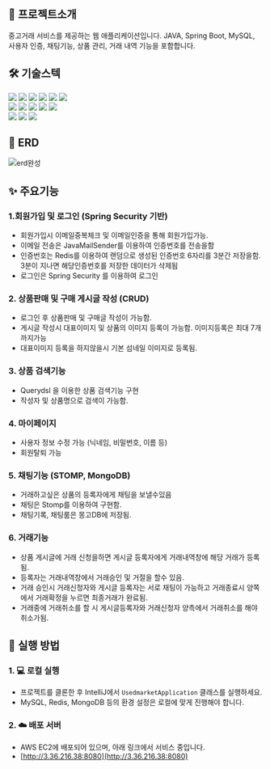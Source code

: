 ## 🛒 프로젝트소개
 중고거래 서비스를 제공하는 웹 애플리케이션입니다. JAVA, Spring Boot, MySQL, 사용자 인증, 채팅기능, 상품 관리, 거래 내역 기능을 포함합니다.

## 🛠️ 기술스텍

<div align=left>
<img src="https://img.shields.io/badge/java-007396?style=for-the-badge&logo=coffeescript&logoColor=white">
<img src="https://img.shields.io/badge/spring-6DB33F?style=for-the-badge&logo=spring&logoColor=white"> 
<img src="https://img.shields.io/badge/springboot-6DB33F?style=for-the-badge&logo=springboot&logoColor=white">
<img src="https://img.shields.io/badge/springsecurity-6DB33F?style=for-the-badge&logo=springsecurity&logoColor=white">
<img src="https://img.shields.io/badge/mysql-4479A1?style=for-the-badge&logo=mysql&logoColor=white"> 
<img src="https://img.shields.io/badge/mongoDB-47A248?style=for-the-badge&logo=MongoDB&logoColor=white">
 <br>
 <img src="https://img.shields.io/badge/thymeleaf-005F0F?style=for-the-badge&logo=thymeleaf&logoColor=white">
 <img src="https://img.shields.io/badge/html-E34F26?style=for-the-badge&logo=html5&logoColor=white"> 
 <img src="https://img.shields.io/badge/css-1572B6?style=for-the-badge&logo=css3&logoColor=white"> 
 <img src="https://img.shields.io/badge/javascript-F7DF1E?style=for-the-badge&logo=javascript&logoColor=black"> 
 <img src="https://img.shields.io/badge/jquery-0769AD?style=for-the-badge&logo=jquery&logoColor=white">
 <br>
 <img src="https://img.shields.io/badge/github-181717?style=for-the-badge&logo=github&logoColor=white">
 <img src="https://img.shields.io/badge/git-F05032?style=for-the-badge&logo=git&logoColor=white">
 <img src="https://img.shields.io/badge/AWS-232F3E?style=for-the-badge&logo=amazonwebservices&logoColor=white">
</div>

## 🧩 ERD
![erd완성](https://github.com/user-attachments/assets/d26394a9-4833-4220-a2f8-eb9cc6bb057a)

## ✨ 주요기능
### 1.회원가입 및 로그인 (Spring Security 기반)
 - 회원가입시 이메일중복체크 및 이메일인증을 통해 회원가입가능.
 - 이메일 전송은 JavaMailSender를 이용하여 인증번호를 전송을함
 - 인증번호는 Redis를 이용하여 랜덤으로 생성된 인증번호 6자리를 3분간 저장을함. 3분이 지나면 해당인증번호를 저장한 데이터가 삭제됨
 - 로그인은 Spring Security 를 이용하여 로그인

### 2. 상품판매 및 구매 게시글 작성 (CRUD)
 - 로그인 후 상품판매 및 구매글 작성이 가능함.
 - 게시글 작성시 대표이미지 및 상품의 이미지 등록이 가능함. 이미지등록은 최대 7개까지가능
 - 대표이미지 등록을 하지않을시 기본 섬네일 이미지로 등록됨.

### 3. 상품 검색기능 
 - Querydsl 을 이용한 상품 검색기능 구현
 - 작성자 및 상품명으로 검색이 가능함.

### 4. 마이페이지
 - 사용자 정보 수정 가능 (닉네임, 비밀번호, 이름 등)
 - 회원탈퇴 가능

### 5. 채팅기능 (STOMP, MongoDB)
 - 거래하고싶은 상품의 등록자에게 채팅을 보낼수있음
 - 채팅은 Stomp를 이용하여 구현함.
 - 채팅기록, 채팅룸은 몽고DB에 저장됨.

### 6. 거래기능
 - 상품 게시글에 거래 신청을하면 게시글 등록자에게 거래내역창에 해당 거래가 등록됨.
 - 등록자는 거래내역창에서 거래승인 및 거절을 할수 있음.
 - 거래 승인시 거래신청자와 게시글 등록자는 서로 채팅이 가능하고 거래종료시 양쪽에서 거래확정을 누르면 최종거래가 완료됨.
 - 거래중에 거래취소를 할 시 게시글등록자와 거래신청자 양측에서 거래취소를 해야 취소가됨.


## 🚀 실행 방법

### 1. 💻 로컬 실행
- 프로젝트를 클론한 후 IntelliJ에서 `UsedmarketApplication` 클래스를 실행하세요.  
- MySQL, Redis, MongoDB 등의 환경 설정은 로컬에 맞게 진행해야 합니다.

### 2. ☁️ 배포 서버
- AWS EC2에 배포되어 있으며, 아래 링크에서 서비스 중입니다.  
- [http://3.36.216.38:8080](http://3.36.216.38:8080)

